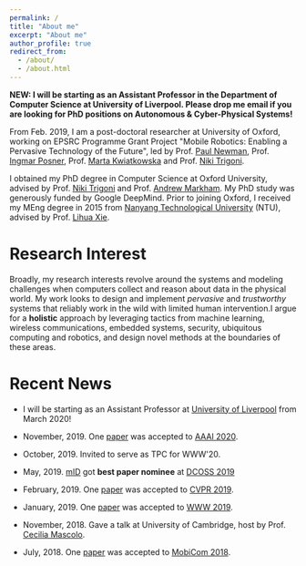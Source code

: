 ```yaml
---
permalink: /
title: "About me"
excerpt: "About me"
author_profile: true
redirect_from: 
  - /about/
  - /about.html
---
```


**NEW: I will be starting as an Assistant Professor in the Department of Computer Science at University of Liverpool. Please drop me email if you are looking for PhD positions on Autonomous & Cyber-Physical Systems!**

From Feb. 2019, I am a post-doctoral researcher at University of Oxford, working on EPSRC Programme Grant Project "Mobile Robotics: Enabling a Pervasive Technology of the Future", led by Prof. [Paul Newman](https://ori.ox.ac.uk/ori-people/paul-newman/), Prof. [Ingmar Posner](https://ori.ox.ac.uk/ori-people/ingmar-posner/), Prof. [Marta Kwiatkowska](http://www.cs.ox.ac.uk/people/marta.kwiatkowska/) and Prof. [Niki Trigoni](https://www.cs.ox.ac.uk/niki.trigoni/).

I obtained my PhD degree in Computer Science at Oxford University, advised by Prof. [Niki Trigoni](https://www.cs.ox.ac.uk/niki.trigoni/) and Prof. [Andrew Markham](https://www.cs.ox.ac.uk/people/andrew.markham/). My PhD study was generously funded by Google DeepMind.
Prior to joining Oxford, I received my MEng degree in 2015 from [Nanyang Technological University](http://www.ntu.edu.sg/Pages/home.aspx) (NTU), advised by Prof. [Lihua Xie](https://scholar.google.com.sg/citations?user=Fmrv3J8AAAAJ&hl=en). 


Research Interest
======

Broadly, my research interests revolve around the systems and modeling challenges when computers collect and reason about data in the physical world. My work looks to design and implement *pervasive* and *trustworthy* systems that reliably work in the wild with limited human intervention.I argue for a **holistic** approach by leveraging tactics from machine learning, wireless communications, embedded systems, security, ubiquitous computing and robotics, and design novel methods at the boundaries of these areas.

<!-- my research aims to enable pervasive, autonomous and trustworth cyber physical systems (aka. Internet of Things) in the wild. To this end, I develop **multi-modal and cross-modal solutions** leveraging techniques from wireless sensing, machine learning and robotics. -->


Recent News
======
* I will be starting as an Assistant Professor at [University of Liverpool](https://www.liverpool.ac.uk/computer-science/) from March 2020!

* November, 2019. One [paper](https://arxiv.org/pdf/1909.03557.pdf) was accepted to [AAAI 2020](https://aaai.org/Conferences/AAAI-20/).
* October, 2019. Invited to serve as TPC for WWW'20.
* May, 2019. [mID](https://christopherlu.github.io/publications/mid1) got **best paper nominee** at [DCOSS 2019](https://www.dcoss.org/)
* February, 2019. One [paper](https://christopherlu.github.io/publications/selection) was accepted to [CVPR 2019](http://cvpr2019.thecvf.com/).
* January, 2019. One [paper](https://christopherlu.github.io/publications/autotune) was accepted to [WWW 2019](https://www2019.thewebconf.org/).
* November, 2018. Gave a talk at University of Cambridge, host by Prof. [Cecilia Mascolo](https://www.cl.cam.ac.uk/~cm542/).
* July, 2018. One [paper](https://christopherlu.github.io/publications/emrslam) was accepted to [MobiCom 2018](https://sigmobile.org/mobicom/2018/).
